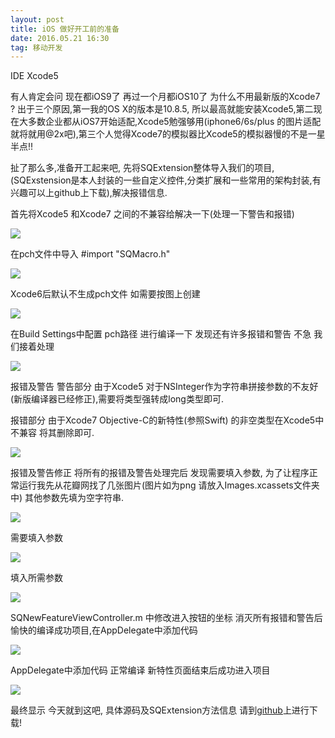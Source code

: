 ```yaml
---
layout: post
title: iOS 做好开工前的准备
date: 2016.05.21 16:30
tag: 移动开发
---
```


IDE Xcode5

有人肯定会问 现在都iOS9了 再过一个月都iOS10了 为什么不用最新版的Xcode7 ? 出于三个原因,第一我的OS X的版本是10.8.5, 所以最高就能安装Xcode5,第二现在大多数企业都从iOS7开始适配,Xcode5勉强够用(iphone6/6s/plus 的图片适配就将就用@2x吧),第三个人觉得Xcode7的模拟器比Xcode5的模拟器慢的不是一星半点!!

扯了那么多,准备开工起来吧, 先将SQExtension整体导入我们的项目,(SQExstension是本人封装的一些自定义控件,分类扩展和一些常用的架构封装,有兴趣可以上github上下载),解决报错信息.

首先将Xcode5 和Xcode7 之间的不兼容给解决一下(处理一下警告和报错)

![](http://upload-images.jianshu.io/upload_images/1229762-38b8bf64b8446e4f.png?imageMogr2/auto-orient/strip%7CimageView2/2/w/1240)

在pch文件中导入 #import "SQMacro.h"

![](http://upload-images.jianshu.io/upload_images/1229762-31637b001af1cc58.png?imageMogr2/auto-orient/strip%7CimageView2/2/w/1240)

Xcode6后默认不生成pch文件 如需要按图上创建

![](http://upload-images.jianshu.io/upload_images/1229762-03f5efdcbeec622f.png?imageMogr2/auto-orient/strip%7CimageView2/2/w/1240)

在Build Settings中配置 pch路径
进行编译一下 发现还有许多报错和警告 不急 我们接着处理

![](http://upload-images.jianshu.io/upload_images/1229762-773aa43933d0cf4b.png?imageMogr2/auto-orient/strip%7CimageView2/2/w/1240)


报错及警告
警告部分 由于Xcode5 对于NSInteger作为字符串拼接参数的不友好(新版编译器已经修正),需要将类型强转成long类型即可.

报错部分 由于Xcode7 Objective-C的新特性(参照Swift) 的非空类型在Xcode5中不兼容 将其删除即可.

![](http://upload-images.jianshu.io/upload_images/1229762-e1c0514f47103c3b.png?imageMogr2/auto-orient/strip%7CimageView2/2/w/1240)


报错及警告修正
将所有的报错及警告处理完后 发现需要填入参数, 为了让程序正常运行我先从花瓣网找了几张图片(图片如为png 请放入Images.xcassets文件夹中) 其他参数先填为空字符串.

![](http://upload-images.jianshu.io/upload_images/1229762-3b5a0cd20a9ffba5.png?imageMogr2/auto-orient/strip%7CimageView2/2/w/1240)


需要填入参数

![](http://upload-images.jianshu.io/upload_images/1229762-f9e815648488e94a.png?imageMogr2/auto-orient/strip%7CimageView2/2/w/1240)

填入所需参数

![](http://upload-images.jianshu.io/upload_images/1229762-b52bbb7da3a897a6.png?imageMogr2/auto-orient/strip%7CimageView2/2/w/1240)

SQNewFeatureViewController.m 中修改进入按钮的坐标
消灭所有报错和警告后愉快的编译成功项目,在AppDelegate中添加代码

![](http://upload-images.jianshu.io/upload_images/1229762-ab3a3552c8273f99.png?imageMogr2/auto-orient/strip%7CimageView2/2/w/1240)

AppDelegate中添加代码
正常编译 新特性页面结束后成功进入项目

![](http://upload-images.jianshu.io/upload_images/1229762-203d818982e03949.png?imageMogr2/auto-orient/strip%7CimageView2/2/w/1240)

最终显示
今天就到这吧, 具体源码及SQExtension方法信息 请到[github](https://github.com/coderZsq/coderZsq.project.oc)上进行下载!
